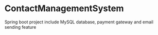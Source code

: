 # ContactManagementSystem
Spring boot project include MySQL database, payment gateway and email sending feature
